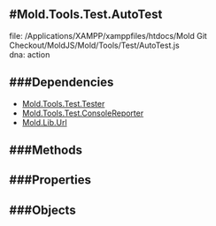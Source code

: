 
#Mold.Tools.Test.AutoTest
---------------------------------------

file: /Applications/XAMPP/xamppfiles/htdocs/Mold Git Checkout/MoldJS/Mold/Tools/Test/AutoTest.js  
dna: action


	




###Dependencies
--------------

* [Mold.Tools.Test.Tester](../../../Mold/Tools/Test/Tester.md) 
* [Mold.Tools.Test.ConsoleReporter](../../../Mold/Tools/Test/ConsoleReporter.md) 
* [Mold.Lib.Url](../../../Mold/Lib/Url.md) 



   
###Methods
--------------

   
###Properties
-------------

   
###Objects
------------


		

